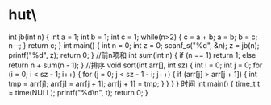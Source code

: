 # hut\
int jb(int n)
{
	int a = 1;
	int b = 1;
	int c = 1;
	while(n>2)
	{
		c = a + b;
		a = b;
		b = c;
		n--;
	}
	return c;
}
int main()
{
	int n = 0;
	int z = 0;
	scanf_s("%d", &n);
	z = jb(n);
	printf("%d", z);
	return 0;
}
	//前n项和
		int sum(int n)
	{
		if (n == 1)
			return 1;
		else
			return n + sum(n - 1);
	}
	//排序
		void sort(int arr[], int sz)
	{
		int i = 0;
		int j = 0;
		for (i = 0; i < sz - 1; i++)
		{
			for (j = 0; j < sz - 1 - i; j++)
			{
				if (arr[j] > arr[j + 1])
				{
					int tmp = arr[j];
					arr[j] = arr[j + 1];
					arr[j + 1] = tmp;
				}
			}
		}
	}
	时间
		int main()
	{
		time_t t = time(NULL);
		printf("%d\n", t);
		return 0;
	}
	
	
